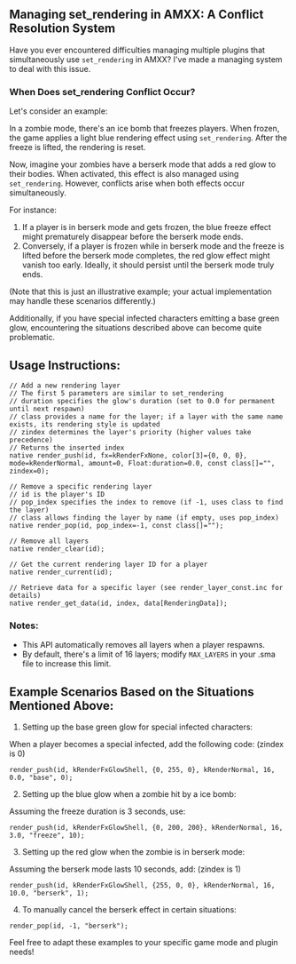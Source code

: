 ## Managing set_rendering in AMXX: A Conflict Resolution System

Have you ever encountered difficulties managing multiple plugins that simultaneously use `set_rendering` in AMXX? 
I've made a managing system to deal with this issue.

### When Does set_rendering Conflict Occur?

Let's consider an example:

In a zombie mode, there's an ice bomb that freezes players. When frozen, the game applies a light blue rendering effect using `set_rendering`. After the freeze is lifted, the rendering is reset.

Now, imagine your zombies have a berserk mode that adds a red glow to their bodies. When activated, this effect is also managed using `set_rendering`. However, conflicts arise when both effects occur simultaneously.

For instance:
1. If a player is in berserk mode and gets frozen, the blue freeze effect might prematurely disappear before the berserk mode ends.
2. Conversely, if a player is frozen while in berserk mode and the freeze is lifted before the berserk mode completes, the red glow effect might vanish too early. Ideally, it should persist until the berserk mode truly ends.

(Note that this is just an illustrative example; your actual implementation may handle these scenarios differently.)

Additionally, if you have special infected characters emitting a base green glow, encountering the situations described above can become quite problematic.

## Usage Instructions:

```sourcepawn
// Add a new rendering layer
// The first 5 parameters are similar to set_rendering
// duration specifies the glow's duration (set to 0.0 for permanent until next respawn)
// class provides a name for the layer; if a layer with the same name exists, its rendering style is updated
// zindex determines the layer's priority (higher values take precedence)
// Returns the inserted index
native render_push(id, fx=kRenderFxNone, color[3]={0, 0, 0}, mode=kRenderNormal, amount=0, Float:duration=0.0, const class[]="", zindex=0);

// Remove a specific rendering layer
// id is the player's ID
// pop_index specifies the index to remove (if -1, uses class to find the layer)
// class allows finding the layer by name (if empty, uses pop_index)
native render_pop(id, pop_index=-1, const class[]="");

// Remove all layers
native render_clear(id);

// Get the current rendering layer ID for a player
native render_current(id);

// Retrieve data for a specific layer (see render_layer_const.inc for details)
native render_get_data(id, index, data[RenderingData]);
```

### Notes:
- This API automatically removes all layers when a player respawns.
- By default, there's a limit of 16 layers; modify `MAX_LAYERS` in your .sma file to increase this limit.

## Example Scenarios Based on the Situations Mentioned Above:

1. Setting up the base green glow for special infected characters:

When a player becomes a special infected, add the following code: (zindex is 0)

```sourcepawn
render_push(id, kRenderFxGlowShell, {0, 255, 0}, kRenderNormal, 16, 0.0, "base", 0);
```

2. Setting up the blue glow when a zombie hit by a ice bomb: 

Assuming the freeze duration is 3 seconds, use:

```sourcepawn
render_push(id, kRenderFxGlowShell, {0, 200, 200}, kRenderNormal, 16, 3.0, "freeze", 10);
```

3. Setting up the red glow when the zombie is in berserk mode: 

Assuming the berserk mode lasts 10 seconds, add: (zindex is 1)

```sourcepawn
render_push(id, kRenderFxGlowShell, {255, 0, 0}, kRenderNormal, 16, 10.0, "berserk", 1);
```

4. To manually cancel the berserk effect in certain situations:

```sourcepawn
render_pop(id, -1, "berserk");
```

Feel free to adapt these examples to your specific game mode and plugin needs!